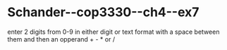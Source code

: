 # Schander--cop3330--ch4--ex7
enter 2 digits from 0-9 in either digit or text format with a space between them and then an opperand + - * or /
